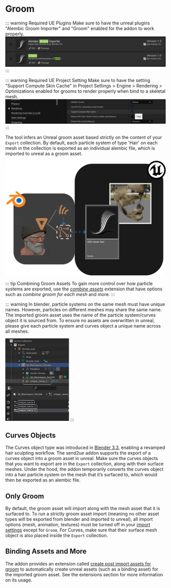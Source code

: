 # Groom

::: warning Required UE Plugins
Make sure to have the unreal plugins "Alembic Groom Importer" and "Groom" enabled for the addon to work properly.
![3](./images/groom/3.png)
:::

::: warning Required UE Project Setting
Make sure to have the setting "Support Compute Skin Cache" in Project Settings > Engine > Rendering > Optimizations enabled for grooms to render properly when bind to a skeletal mesh.
![3](./images/groom/4.png)
:::

The tool infers an Unreal groom asset based strictly on the content of your `Export` collection. By default, each
particle system of type 'Hair' on each mesh in the collection is exported as an individual alembic file, which is
imported to unreal as a groom asset.

![1](./images/groom/1.png)

::: tip Combining Groom Assets
To gain more control over how particle systems are exported, use the [_combine assets_](/extensions/combine-assets.html)
extension that have options such as _combine groom for each mesh_ and more.
:::

::: warning
In blender, particle systems on the same mesh must have unique names. However, particles on different meshes may share
the same name. The imported groom asset uses the name of the particle system/curves object it is sourced from. To
ensure no assets are overwritten in unreal, please give each particle system and curves object a unique name
across all meshes.

<img src="./images/groom/2.png" alt="drawing" width="200"/>
:::

## Curves Objects

The Curves object type was introduced in [Blender 3.3](https://www.blender.org/download/releases/3-3/), enabling a revamped hair sculpting workflow. The send2ue addon
supports the export of a curves object into a groom asset in unreal. Make sure the curves objects that you want to
export are in the `Export` collection, along with their surface meshes. Under the hood, the addon temporarily converts
the curves object into a hair particle system on the mesh that it’s surfaced to, which would then be exported as an alembic file.

## Only Groom

By default, the groom asset will import along with the mesh asset that it is surfaced to. To run a strictly groom asset
import (meaning no other asset types will be exported from blender and imported to unreal), all import options (mesh,
animation, textures) must be turned off in your [import settings](/settings/import.html) except for `Groom`.
For Curves, make sure that their surface mesh object is also placed inside the `Export` collection.

## Binding Assets and More

The addon provides an extension called [create post import assets for groom](/extensions/create-post-import-groom-assets.html)
to automatically create unreal assets (such as a binding asset) for the imported groom asset. See the extensions section
for more information on its usage.

